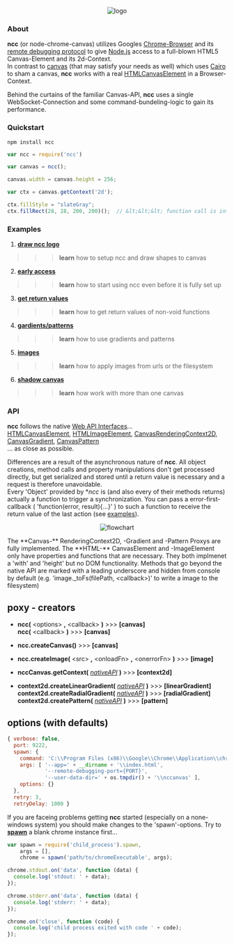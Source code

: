 <!-- ![logo](https://raw.githubusercontent.com/indus/ncc/master/footage/logo.png) -->

<p align="center">
  <img src="https://raw.githubusercontent.com/indus/ncc/master/footage/logo.png" alt="logo"/>
</p>

### About
**ncc** (or node-chrome-canvas) utilizes Googles [Chrome-Browser](https://www.google.com/chrome/browser/) and its [remote debugging protocol](https://developers.google.com/chrome-developer-tools/docs/debugger-protocol) to give [Node.js](http://nodejs.org/) access to a full-blown HTML5 Canvas-Element and its 2d-Context.  
In contrast to [canvas](https://www.npmjs.org/package/canvas) (that may satisfy your needs as well) which uses [Cairo](http://cairographics.org/) to sham a canvas, **ncc** works with a real [HTMLCanvasElement](https://developer.mozilla.org/en-US/docs/Web/API/HTMLCanvasElement) in a Browser-Context.

Behind the curtains of the familiar Canvas-API, **ncc** uses a single WebSocket-Connection and some command-bundeling-logic to gain its performance.

### Quickstart
```
npm install ncc
```
```javascript
var ncc = require('ncc')

var canvas = ncc();

canvas.width = canvas.height = 256;

var ctx = canvas.getContext('2d');

ctx.fillStyle = "slateGray";
ctx.fillRect(28, 28, 200, 200)();  // &lt;&lt;&lt; function call is intentional!
```
### Examples
1. **[draw ncc logo](https://github.com/indus/ncc/blob/master/examples/1_draw_ncc_logo.js)**
>>> **learn** how to setup ncc and draw shapes to canvas
2. **[early access](https://github.com/indus/ncc/blob/master/examples/2_early_access.js)**
>>> **learn** how to start using ncc even before it is fully set up
3. **[get return values](https://github.com/indus/ncc/blob/master/examples/3_get_return_values.js)**
>>> **learn** how to get return values of non-void functions
4. **[gardients/patterns](https://github.com/indus/ncc/blob/master/examples/4_gradients_and_patterns.js)**
>>> **learn** how to use gradients and patterns
5. **[images](https://github.com/indus/ncc/blob/master/examples/5_images.js)**
>>> **learn** how to apply images from urls or the filesystem
6. **[shadow canvas](https://github.com/indus/ncc/blob/master/examples/6_shadow_canvas.js)**
>>> **learn** how work with more than one canvas

### API

**ncc** follows the native [Web API Interfaces](https://developer.mozilla.org/en-US/docs/Web/API)...  
[HTMLCanvasElement](https://developer.mozilla.org/en-US/docs/Web/API/HTMLCanvasElement),
[HTMLImageElement](https://developer.mozilla.org/en-US/docs/Web/API/HTMLImageElement),
[CanvasRenderingContext2D](https://developer.mozilla.org/en-US/docs/Web/API/CanvasRenderingContext2D),
[CanvasGradient](https://developer.mozilla.org/en-US/docs/Web/API/CanvasGradient),
[CanvasPattern](https://developer.mozilla.org/en-US/docs/Web/API/CanvasPattern)  
... as close as possible.

Differences are a result of the asynchronous nature of **ncc**. All object creations, method calls and property manipulations don't get processed directly, but get serialized and stored until a return value is necessary and a request is therefore unavoidable.  
Every 'Object' provided by **ncc* is (and also every of their methods returns) actually a function to trigger a synchronization. You can pass a error-first-callback ( 'function(error, result){...}' ) to such a function to receive the return value of the last action (see [examples](https://github.com/indus/ncc#examples)).
<p align="center">
  <img src="https://raw.githubusercontent.com/indus/ncc/master/footage/flow.png" alt="flowchart"/>
</p>
The **Canvas-** RenderingContext2D, -Gradient and -Pattern Proxys are fully implemented.  
The **HTML-** CanvasElement and -ImageElement only have properties and functions that are necessary. They both implmenet a 'with' and 'height' but no DOM functionality.  
Methods that go beyond the native API are marked with a leading underscore and hidden from console by default (e.g. 'image._toFs(filePath, &lt;callback&gt;)' to write a image to the filesystem)

## poxy - creators

* **ncc(** &lt;options&gt; **,** &lt;callback&gt; **)** >>> **[canvas]**  
**ncc(** &lt;callback&gt; **)** >>> **[canvas]**

* **ncc.createCanvas()** >>> **[canvas]**

* **ncc.createImage(** &lt;src&gt; **,** &lt;onloadFn&gt; **,** &lt;onerrorFn&gt; **)** >>> **[image]**

* **nccCanvas.getContext(** *[nativeAPI](https://developer.mozilla.org/en-US/docs/Web/API/HTMLCanvasElement#Methods)* **)** >>> **[context2d]**

* **context2d.createLinearGradient(** *[nativeAPI](https://developer.mozilla.org/en-US/docs/Web/API/CanvasRenderingContext2D#createLinearGradient())* **)** >>> **[linearGradient]**  
**context2d.createRadialGradient(** *[nativeAPI](https://developer.mozilla.org/en-US/docs/Web/API/CanvasRenderingContext2D#createRadialGradient())* **)** >>> **[radialGradient]**  
**context2d.createPattern(** *[nativeAPI](https://developer.mozilla.org/en-US/docs/Web/API/CanvasRenderingContext2D#createPattern())* **)** >>> **[pattern]**

## options (with defaults)
```javascript
{ verbose: false,
  port: 9222,
  spawn: {
    command: 'C:\\Program Files (x86)\\Google\\Chrome\\Application\\chrome.exe',
    args: [ '--app=' + __dirname + '\\index.html',
            '--remote-debugging-port={PORT}',
            '--user-data-dir=' + os.tmpdir() + '\\nccanvas' ],
    options: {}
  },
  retry: 3,
  retryDelay: 1000 }
```

If you are faceing problems getting **ncc** started (especially on a none-windows system) you should make changes to the 'spawn'-options. Try to **[spawn](http://nodejs.org/api/child_process.html#child_process_child_process_spawn_command_args_options)** a blank chrome instance first...
```javascript
var spawn = require('child_process').spawn,
    args = [],
    chrome = spawn('path/to/chromeExecutable', args);

chrome.stdout.on('data', function (data) {
  console.log('stdout: ' + data);
});

chrome.stderr.on('data', function (data) {
  console.log('stderr: ' + data);
});

chrome.on('close', function (code) {
  console.log('child process exited with code ' + code);
});
```
